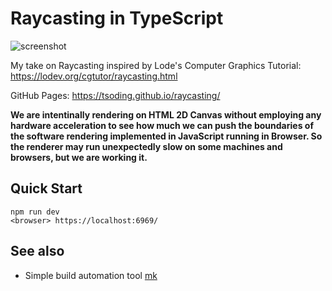 # Raycasting in TypeScript

![screenshot](./screenshot.png)

My take on Raycasting inspired by Lode's Computer Graphics Tutorial: <https://lodev.org/cgtutor/raycasting.html>

GitHub Pages: <https://tsoding.github.io/raycasting/>

**We are intentinally rendering on HTML 2D Canvas without employing
any hardware acceleration to see how much we can push the boundaries
of the software rendering implemented in JavaScript running in
Browser. So the renderer may run unexpectedly slow on some machines
and browsers, but we are working it.**

## Quick Start

```console
npm run dev
<browser> https://localhost:6969/
```

## See also

- Simple build automation tool [mk](https://github.com/x0k/mk)
